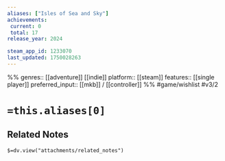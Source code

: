 ```yaml
---
aliases: ["Isles of Sea and Sky"]
achievements:
 current: 0
 total: 17
release_year: 2024

steam_app_id: 1233070
last_updated: 1750028263
---
```

%%
genres:: [[adventure]] [[indie]]
platform:: [[steam]]
features:: [[single player]]
preferred_input:: [[mkb]] / [[controller]]
%%
#game/wishlist
#v3/2

# `=this.aliases[0]`
## Related Notes
`$=dv.view("attachments/related_notes")`